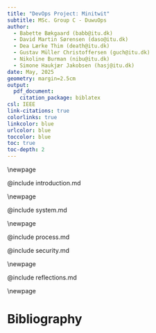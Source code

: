 ```yaml
---
title: "DevOps Project: Minitwit"
subtitle: MSc. Group C - DuwuOps
author: 
  - Babette Bækgaard (babb@itu.dk)
  - David Martin Sørensen (daso@itu.dk)
  - Dea Lærke Thim (death@itu.dk)
  - Gustav Müller Christoffersen (guch@itu.dk)
  - Nikoline Burman (nibu@itu.dk)
  - Simone Haukjær Jakobsen (hasj@itu.dk)
date: May, 2025
geometry: margin=2.5cm
output:
  pdf_document:
    citation_package: biblatex
csl: IEEE
link-citations: true
colorlinks: true
linkcolor: blue
urlcolor: blue
toccolor: blue
toc: true
toc-depth: 2
---
```

\newpage

@include introduction.md

\newpage

@include system.md

\newpage

@include process.md

@include security.md

\newpage

@include reflections.md

\newpage

# Bibliography
